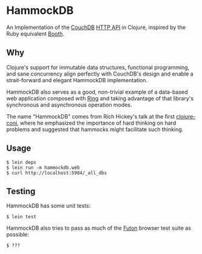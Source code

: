 # HammockDB

An Implementation of the [CouchDB](http://couchdb.apache.org/) [HTTP API](http://wiki.apache.org/couchdb/Complete_HTTP_API_Reference) in Clojure, inspired by the Ruby equivalent [Booth](http://github.com/jchris/booth). 

## Why

Clojure's support for immutable data structures, functional programming, and sane concurrency align perfectly with CouchDB's design and enable a strait-forward and elegant HammockDB implementation.

HammockDB also serves as a good, non-trivial example of a data-based web application composed with [Ring](http://github.com/mmcgrana/ring) and taking advantage of that library's synchronous and asynchronous operation modes.

The name "HammockDB" comes from Rich Hickey's talk at the first [clojure-conj](http://clojure-conj.org), where he emphasized the importance of hard thinking on hard problems and suggested that hammocks might facilitate such thinking.

## Usage

    $ lein deps
    $ lein run -m hammockdb.web
    $ curl http://localhost:5984/_all_dbs 

## Testing

HammockDB has some unit tests:

    $ lein test

HammockDB also tries to pass as much of the [Futon](http://wiki.apache.org/couchdb/Getting_started_with_Futon) browser test suite as possible:

    $ ???
